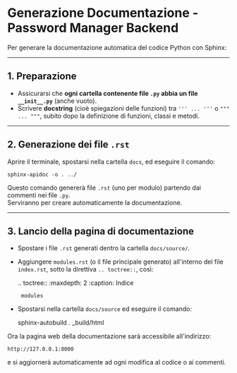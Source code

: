 # Generazione Documentazione - Password Manager Backend

Per generare la documentazione automatica del codice Python con Sphinx:

---

## 1. Preparazione

- Assicurarsi che **ogni cartella contenente file `.py` abbia un file `__init__.py`** (anche vuoto).  
- Scrivere **docstring** (cioè spiegazioni delle funzioni) tra `''' ... '''` o `""" ... """`, subito dopo la definizione di funzioni, classi e metodi.

---

## 2. Generazione dei file `.rst`

Aprire il terminale, spostarsi nella cartella `docs`, ed eseguire il comando:

    sphinx-apidoc -o . ../

Questo comando genererà file `.rst` (uno per modulo) partendo dai commenti nei file `.py`.  
Serviranno per creare automaticamente la documentazione.

---

## 3. Lancio della pagina di documentazione

- Spostare i file `.rst` generati dentro la cartella `docs/source/`.
- Aggiungere `modules.rst` (o il file principale generato) all'interno del file `index.rst`, sotto la direttiva `.. toctree::`, così:

    .. toctree::
       :maxdepth: 2
       :caption: Indice

       modules

- Spostarsi nella cartella `docs/source` ed eseguire il comando:

    sphinx-autobuild . _build/html

Ora la pagina web della documentazione sarà accessibile all'indirizzo:

    http://127.0.0.1:8000

e si aggiornerà automaticamente ad ogni modifica al codice o ai commenti.